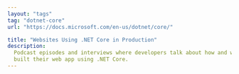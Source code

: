 ```yaml
---
layout: "tags"
tag: "dotnet-core"
url: "https://docs.microsoft.com/en-us/dotnet/core/"

title: "Websites Using .NET Core in Production"
description:
  Podcast episodes and interviews where developers talk about how and why they
  built their web app using .NET Core.
---
```

